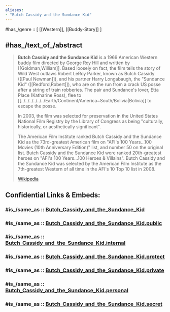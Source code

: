 ```yaml
---
aliases:
- "Butch Cassidy and the Sundance Kid"
---
```


#has_/genre :: [ [[Western]], [[Buddy-Story]] ]


## #has_/text_of_/abstract 

> **Butch Cassidy and the Sundance Kid** is a 1969 American Western buddy film 
> directed by George Roy Hill and written by [[Goldman,William]]. 
> Based loosely on fact, the film tells the story of Wild West outlaws 
> Robert LeRoy Parker, known as Butch Cassidy ([[Paul Newman]]), 
> and his partner Harry Longabaugh, the "Sundance Kid" ([[Redford,Robert]]), 
> who are on the run from a crack US posse after a string of train robberies. 
> The pair and Sundance's lover, Etta Place (Katharine Ross), flee to [[../../../../../../Earth/Continent/America~South/Bolivia|Bolivia]] to escape the posse.
>
> In 2003, the film was selected for preservation in the United States National Film Registry 
> by the Library of Congress as being "culturally, historically, or aesthetically significant". 
> 
> The American Film Institute ranked Butch Cassidy and the Sundance Kid as the 73rd-greatest American film on "AFI's 100 Years...100 Movies (10th Anniversary Edition)" list, 
> and number 50 on the original list. 
> Butch Cassidy and the Sundance Kid were ranked 20th-greatest heroes on "AFI's 100 Years...100 Heroes & Villains". 
> Butch Cassidy and the Sundance Kid was selected by the American Film Institute 
> as the 7th-greatest Western of all time in the AFI's 10 Top 10 list in 2008.
>
> [Wikipedia](https://en.wikipedia.org/wiki/Butch%20Cassidy%20and%20the%20Sundance%20Kid) 


## Confidential Links & Embeds: 

### #is_/same_as :: [Butch_Cassidy_and_the_Sundance_Kid](/_Standards/Society/Communication/Media/Movie/Movie-Genre/Western-Movie/Butch_Cassidy_and_the_Sundance_Kid.md) 

### #is_/same_as :: [Butch_Cassidy_and_the_Sundance_Kid.public](/_public/Society/Communication/Media/Movie/Movie-Genre/Western-Movie/Butch_Cassidy_and_the_Sundance_Kid.public.md) 

### #is_/same_as :: [Butch_Cassidy_and_the_Sundance_Kid.internal](/_internal/Society/Communication/Media/Movie/Movie-Genre/Western-Movie/Butch_Cassidy_and_the_Sundance_Kid.internal.md) 

### #is_/same_as :: [Butch_Cassidy_and_the_Sundance_Kid.protect](/_protect/Society/Communication/Media/Movie/Movie-Genre/Western-Movie/Butch_Cassidy_and_the_Sundance_Kid.protect.md) 

### #is_/same_as :: [Butch_Cassidy_and_the_Sundance_Kid.private](/_private/Society/Communication/Media/Movie/Movie-Genre/Western-Movie/Butch_Cassidy_and_the_Sundance_Kid.private.md) 

### #is_/same_as :: [Butch_Cassidy_and_the_Sundance_Kid.personal](/_personal/Society/Communication/Media/Movie/Movie-Genre/Western-Movie/Butch_Cassidy_and_the_Sundance_Kid.personal.md) 

### #is_/same_as :: [Butch_Cassidy_and_the_Sundance_Kid.secret](/_secret/Society/Communication/Media/Movie/Movie-Genre/Western-Movie/Butch_Cassidy_and_the_Sundance_Kid.secret.md)

